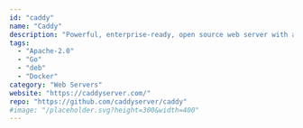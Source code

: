 ```yaml
---
id: "caddy"
name: "Caddy"
description: "Powerful, enterprise-ready, open source web server with automatic HTTPS."
tags:
  - "Apache-2.0"
  - "Go"
  - "deb"
  - "Docker"
category: "Web Servers"
website: "https://caddyserver.com/"
repo: "https://github.com/caddyserver/caddy"
#image: "/placeholder.svg?height=300&width=400"
---
```


